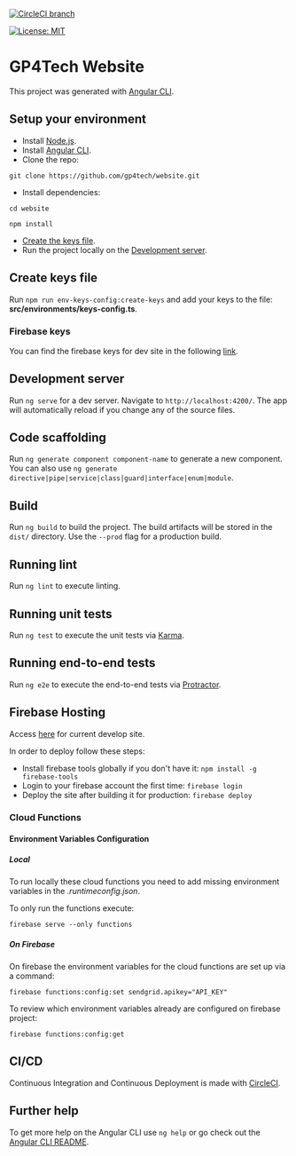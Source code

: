 [![CircleCI branch](https://img.shields.io/circleci/project/github/angular/angular-cli/master.svg?label=CircleCI)](https://circleci.com/gh/gp4tech/website)

[![License: MIT](https://img.shields.io/badge/License-MIT-yellow.svg)](/LICENSE)

# GP4Tech Website

This project was generated with [Angular CLI](https://github.com/angular/angular-cli).

## Setup your environment

- Install [Node.js](https://nodejs.org/en/).
- Install [Angular CLI](https://cli.angular.io/).
- Clone the repo:
```
git clone https://github.com/gp4tech/website.git
```
- Install dependencies:
```
cd website
```
```
npm install
```
- [Create the keys file](#create-keys-file).
- Run the project locally on the [Development server](#development-server).

## Create keys file

Run `npm run env-keys-config:create-keys` and add your keys to the file: **src/environments/keys-config.ts**.

### Firebase keys

You can find the firebase keys for dev site in the following [link](https://console.firebase.google.com/project/gp4techsite/settings/general/web:MDE4MTE4MTAtYmMzOS00MzE0LThmNDMtYmY5MTQ3NTgzNTM3).

## Development server

Run `ng serve` for a dev server. Navigate to `http://localhost:4200/`. The app will automatically reload if you change any of the source files.

## Code scaffolding

Run `ng generate component component-name` to generate a new component. You can also use `ng generate directive|pipe|service|class|guard|interface|enum|module`.

## Build

Run `ng build` to build the project. The build artifacts will be stored in the `dist/` directory. Use the `--prod` flag for a production build.

## Running lint

Run `ng lint` to execute linting.

## Running unit tests

Run `ng test` to execute the unit tests via [Karma](https://karma-runner.github.io).

## Running end-to-end tests

Run `ng e2e` to execute the end-to-end tests via [Protractor](http://www.protractortest.org/).

## Firebase Hosting

Access [here](https://gp4techsite.firebaseapp.com/) for current develop site.

In order to deploy follow these steps:

- Install firebase tools globally if you don't have it: `npm install -g firebase-tools`
- Login to your firebase account the first time: `firebase login`
- Deploy the site after building it for production: `firebase deploy`

### Cloud Functions

#### Environment Variables Configuration

##### Local

To run locally these cloud functions you need to add missing environment variables in the _.runtimeconfig.json_.

To only run the functions execute:

```
firebase serve --only functions
```

##### On Firebase

On firebase the environment variables for the cloud functions are set up via a command:

```
firebase functions:config:set sendgrid.apikey="API_KEY"
```

To review which environment variables already are configured on firebase project:

```
firebase functions:config:get
```

## CI/CD

Continuous Integration and Continuous Deployment is made with [CircleCI](https://circleci.com/gh/gp4tech/website).

## Further help

To get more help on the Angular CLI use `ng help` or go check out the [Angular CLI README](https://github.com/angular/angular-cli/blob/master/README.md).

